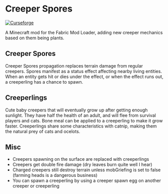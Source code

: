 # Creeper Spores

[![Curseforge](https://curse.nikky.moe/api/img/331636/files?logo)](https://www.curseforge.com/minecraft/mc-mods/creeper-spores)

A Minecraft mod for the Fabric Mod Loader, adding new creeper mechanics based on them being plants.

## Creeper Spores

Creeper Spores propagation replaces terrain damage from regular creepers.
Spores manifest as a status effect affecting nearby living entities. When an entity gets hit or dies under the effect, 
or when the effect runs out, a creeperling has a chance to spawn.

## Creeperlings

Cute baby creepers that will eventually grow up after getting enough sunlight. They have half the health of an adult,
and will flee from survival players and cats. Bone meal can be applied to a creeperling to make it grow faster.
Creeperlings share some characteristics with catnip, making them the natural prey of cats and ocelots.

## Misc

- Creepers spawning on the surface are replaced with creeperlings
- Creepers get double fire damage (dry leaves burn quite well I hear)
- Charged creepers still destroy terrain unless mobGriefing is set to false (farming heads is a dangerous business)
- You can spawn a creeperling by using a creeper spawn egg on another creeper or creeperling
